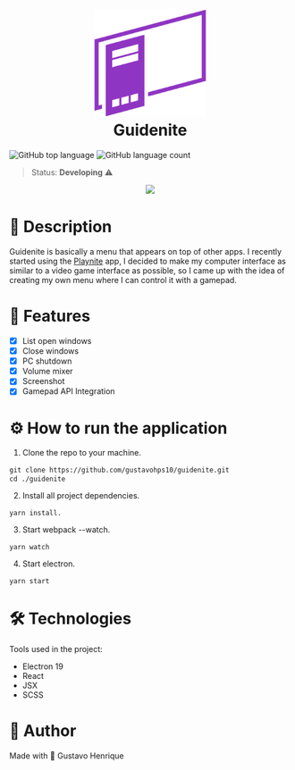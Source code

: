 <h1 align="center">
    <img src="src/assets/icons/guidenite.png" width="200"/>
    <br>
    Guidenite
</h1>

![GitHub top language](https://img.shields.io/github/languages/top/gustavohps10/guidenite?color=blueviolet)
![GitHub language count](https://img.shields.io/github/languages/count/Gustavohps10/guidenite?color=blueviolet)

> Status: **Developing** ⚠️

<div align="center">
<img src="src/assets/images/example.gif" />
</div>

# :page_with_curl: Description
<p>
Guidenite is basically a menu that appears on top of other apps. I recently started using the <a target="_blank" href="https://playnite.link/">Playnite<a> app, I decided to make my computer interface as similar to a video game interface as possible, so I came up with the idea of creating my own menu where I can control it with a gamepad.
</p>

# :game_die: Features
- [x] List open windows
- [x] Close windows
- [x] PC shutdown
- [x] Volume mixer
- [x] Screenshot
- [x] Gamepad API Integration

# :gear: How to run the application
1. Clone the repo to your machine.
``` 
git clone https://github.com/gustavohps10/guidenite.git
cd ./guidenite
```
2. Install all project dependencies.
```
yarn install.
```
3. Start webpack --watch.
```
yarn watch
```
4. Start electron.
```
yarn start
```



# :hammer_and_wrench: Technologies
Tools used in the project:
- Electron 19
- React
- JSX
- SCSS

# :adult: Author
Made with 💜 Gustavo Henrique
